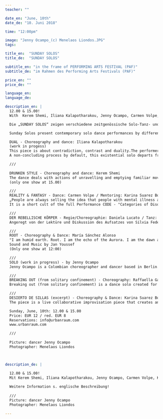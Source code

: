 ```yaml
---
teacher: ""

date_en: "June, 10th"
date_de: "10. Juni 2018"

time: "12:00pm"

image: "Jenny Ocampo_(c) Menelaos Liondos.JPG"
tags:

title_en:  "SUNDAY SOLOS"
title_de:  "SUNDAY SOLOS"

subtitle_en: "in the frame of PERFORMING ARTS FESTIVAL (PAF)"
subtitle_de: "im Rahmen des Performing Arts Festivals (PAF)"

price_en: ""
price_de: ""

language_en:
language_de:

description_en: |
  12.00 & 15.00!  
  With  Kerem Shemi, Iliana Kalapotharakou, Jenny Ocampo, Carmen Volpe, Karina Suárez Bosche, Roberta Ricci/Daniela Lucato, Maria Sanchez Alonso, Laura Giuntoli/Raffaella Galdi!   

  Die „SUNDAY SOLOS“ zeigen verschiedene zeitgenössische Solo-Tanz- und Performance-Arbeiten von in Berlin lebenden Tänzer_innen und Choreograf_innen. In dichter Abfolge lässt das Showcase ein Kaleidoskop ganz unterschiedlicher ästhetischer Handschriften entstehen.

  Sunday Solos present contemporary solo dance performances by different dancers and choreographers living in Berlin who have collaborated with Urbanraum in different ways before. The show will take place during the day.

  DUAL - Choreography and dance: Iliana Kalapotharakou  
  (work in progess)  
  This piece is about contradiction, contrast and duality.The performer comes in conflict with herself, contradicts herself, finally finds herself through losing herself. Dealing with the topic of duality as the nature of all things, the work interrogates how the complementarity of opossites is substantial to our being.  
  A non-concluding process by default, this existential solo departs from Marx's dialectics and Nietzsche's unity of opposites, and is presented as a continuous effort to face the dual nature of things.  

  ///  
  
  DRUNKEN STYLE - Choreography and dance: Kerem Shemi  
  The dance deals with actions of unravelling and emptying familiar movement patterns in a situation of placing them out of their context. Coming from a background of both martial arts and dance, it interests me what happens when a movement discipline with clear physical principles, emerges out of its original framework. Exercises and techniques drawn from the martial arts, such as “hardening the body”, sending force, rooting, step work, are examined detached from the martial context, and sending the dancer on a journey of empting their inherent content and revealing new possibly expressions and meanings, which are folded within.  
  (only one show at 15.00)

  ///  
  REALITY & FANTASY - Dance: Carmen Volpe / Mentoring: Karina Suarez Bosche  
  „People are always selling the idea that people with mental illness are suffering. I think madness can be an escape. If things are not so good, you maybe want to imagine something better.“ John Forbes Nash  
  It is a short cult of the full Performance CODE - "Categories of Disorders"  

  ///  
  DER REBELLISCHE KÖRPER - Regie/Choreographie: Daniela Lucato / Tanz: Roberta Ricci  
  Angeregt von der Lektüre und Diskussion des Aufsatzes von Silvia Federici, Der große Caliban: der Kampf gegen den rebellisch Körper, und basierend auf Sara Fortunas Skript, setzt das zweite Kapitel der oben erwähnten Trilogie eine choreographische Interpretation der Kontrolle und Unterwerfung des Körpers in Mittelpunkt. In diesem Rahmen gilt der Lernprozess des menschlichen Körpers innerhalb der Montagekette als zentrales Moment gilt: Was passiert mit dem Körper, wenn er Objekt einer Rationalisierung wird, die ihn in ein Stück einer Maschine verwandelt?  

  ///  
  ROOT - Choreography & Dance: María Sánchez Alonso  
  "I am humid earth. Root. I am the echo of the Aurora. I am the dawn and the sunset. I am wood. Steel on my teeth. I'm the horizon. The fate. A flame, that lights in the wheat. The foliage of the forest." Natural phenomena unfolding, through poetic expression, from the body into space. The dancer shakes out an inner landscape of missing, the scream of her own root, letting it rip out to sweetly touch, ground.  
  Sound and Music by Jan Youssef  
  (Only one show at 12:00)  

  ///  
  SOLO (work in progress) - by Jenny Ocampo  
  Jenny Ocampo is a Colombian choreographer and dancer based in Berlin. She studied dance at the Folkwang University of Arts in Essen. Currently, she finishes her M.A in Dance studies at the FU Berlin. In her recent choreographic project, Expanded being, the bodies act as vulnerable filter in human relationship with otherness. Her method intertwines perception of inner and outer worlds into dance.  

  ///  
  BREAKING OUT (from solitary confinement) - Choreography: Raffaella Galdi / Dance: Laura Giuntoli  
  Breaking out (from solitary confinement) is a dance solo created for Laura Giuntoli. It has been initiated by Raffaella Galdi inspired by two fundamental sources: the dancer Laura Giuntoli and the music “Last days in the desert”. The solo projects to the outside Laura inner dialogue and the exploration of her inner universe. A magnificent journey into the inner world and the revelation that in the end we are all alone with ourselves.  

  ///  
  DESIERTO DE SILLAS (excerpt) - Choreography & Dance: Karina Suarez Bosche  
  The piece is a live collaborative improvisation piece that creates an immersive aesthetic experience. It is an interdisciplinary work. From immensity, from the desert or the empty, a character irrupts. She walks and sees. Warm lights in the hands of “an other” constructs her. The sound of a sandstorm. She coexists amongst imagery, throughout the chairs and people set around her. The confrontation between individuals and their own demons, their ancestors, and identities.  

  Sunday, June, 10th: 12.00 & 15.00  
  Price: EUR 12 / red. EUR 8  
  Reservations: info@urbanraum.com  
  www.urbanraum.com  

  ///  
  
  Picture: dancer Jenny Ocampo  
  Photographer: Menelaos Liondos


  
description_de: |
  
  12.00 & 15.00!  
  Mit Kerem Shemi, Iliana Kalapotharakou, Jenny Ocampo, Carmen Volpe, Karina Suárez Bosche, Daniela Lucato, Maria Sanchez Alonso, Laura Giuntoli/Raffaella Galdi!  

  Weitere Information s. englische Beschreibung!
  
  ///  
  Picture: dancer Jenny Ocampo  
  Photographer: Menelaos Liondos
  
---
```



